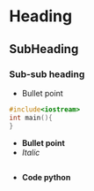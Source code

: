 # Heading
## SubHeading
### Sub-sub heading
- Bullet point
```c++
#include<iostream>
int main(){
}
```
- **Bullet point**
- *Italic*

```rust
```

- **Code python**
```python
```
